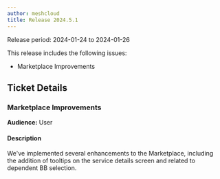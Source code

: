 ```yaml
---
author: meshcloud
title: Release 2024.5.1
---
```


Release period: 2024-01-24 to 2024-01-26

This release includes the following issues:
* Marketplace Improvements
<!--truncate-->

## Ticket Details
### Marketplace Improvements
**Audience:** User<br>

#### Description
We've implemented several enhancements to the Marketplace, 
including the addition of tooltips on the service details 
screen and related to dependent BB selection.

